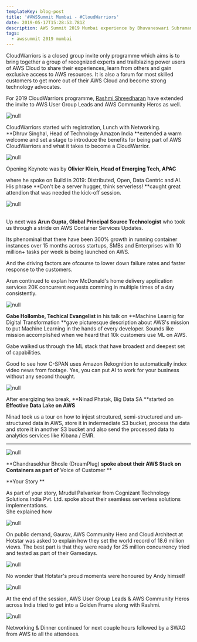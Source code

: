 ```yaml
---
templateKey: blog-post
title: '#AWSSummit Mumbai - #CloudWarriors'
date: 2019-05-17T15:28:53.781Z
description: AWS Summit 2019 Mumbai experience by Bhuvaneswari Subramani
tags:
  - awssummit 2019 mumbai
---
```

CloudWarriors is a closed group invite only programme which aims is to bring together a group of recognized experts and trailblazing power users of AWS Cloud to share their experiences, learn from others and gain exclusive access to AWS resources. It is also a forum for most skilled customers to get more out of their AWS Cloud and become strong technology advocates.

For 2019 CloudWarriors programme, [Rashmi Shreedharan](https://www.linkedin.com/in/rashmis/) have extended the invite to AWS User Group Leads and AWS Community Heros as well.

![null](/img/cw_welcomeboard.jpg)

CloudWarriors started with registration, Lunch with Networking.\
**Dhruv Singhal, Head of Technology Amazon India **extended a warm welcome and set a stage to introduce the benefits for being part of AWS CloudWarriors and what it takes to become a CloudWarrior.

![null](/img/intro.png)

Opening Keynote was by **Olivier Klein, Head of Emerging Tech, APAC**

where he spoke on Build in 2019: Distributed, Open, Data Centric and AI.\
His phrase **Don't be a server hugger, think serverless! **caught great attendion that was needed the kick-off session.

![null](/img/cw_key_2.jpg)

\
Up next was **Arun Gupta, Global Principal Source Technologist** who took us through a stride on AWS Container Services Updates.

Its phenominal that there have been 300% growth in running container instances over 15 months across startups, SMBs and Enterprises with 10 million+ tasks per week is being launched on AWS.

And the driving factors are ofcourse to lower down failure rates and faster response to the customers.

Arun continued to explan how McDonald's home delivery application services 20K concurrent requests comming in multiple times of a day consistently.

![null](/img/arun_gupta.jpg)

**Gabe Hollombe, Techical Evangelist** in his talk on **Machine Learnig for Digital Transformation **gave picturesque description about AWS's mission to put Machine Learning in the hands of every developer. Sounds like mission accomplished when we heard that 10k customers use ML on AWS. 

Gabe walked us through the ML stack that have broadest and deepest set of capabilities.

Good to see how C-SPAN uses Amazon Rekognition to automatically index video news from footage. Yes, you can put AI to work for your business without any second thought.

![null](/img/gabe_ml.jpg)

After energizing tea break, **Ninad Phatak, Big Data SA **started on **Effective Data Lake on AWS**

Ninad took us a tour on how to injest strcutured, semi-structured and un-structured data in AWS, store it in indermediate S3 bucket, process the data and store it in another S3 bucket and also send the processed data to analytics services like Kibana / EMR.

- - -

![null](/img/ninad.jpg)

**Chandrasekhar Bhosle (DreamPlug) **spoke about their AWS Stack on Containers as part of** Voice of Customer **

**Your Story **

As part of your story, Mrudul Palvankar from Cognizant Technology Solutions India Pvt. Ltd. spoke about their seamless serverless solutions implementations.\
She explained how 

![null](/img/serverless.jpg)

On public demand, Gaurav, AWS Community Hero and Cloud Architect at Hotstar was asked to explain how they set the world record of 18.6 million views. The best part is that they were ready for 25 million concurrency tried and tested as part of their Gamedays.

![null](/img/gaurav.jpg)

No wonder that Hotstar's proud moments were honoured by Andy himself 

![null](/img/andy.png)

At the end of the session, AWS User Group Leads & AWS Community Heros across India tried to get into a Golden Frame along with Rashmi.

![null](/img/cw_ugleads.jpg)

Networking & Dinner continued for next couple hours followed by a SWAG from AWS to all the attendees.

